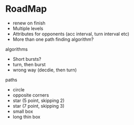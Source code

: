 # RoadMap

* renew on finish
* Multiple levels
* Attributes for opponents (acc interval, turn interval etc)
* More than one path finding algorithm? 

algorithms

* Short bursts?
* turn, then burst 
* wrong way (decdie, then turn)

paths

* circle
* opposite corners
* star (5 point, skipping 2)
* star (7 point, skipping 3)
* small box
* long thin box
